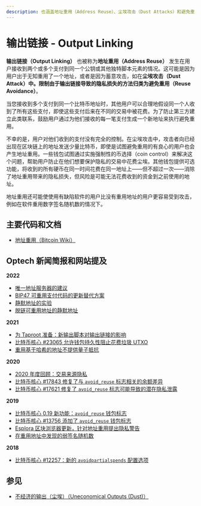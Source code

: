 ```yaml
---
description: 也涵盖地址重用（Address Reuse）、尘埃攻击（Dust Attacks）和避免重用（Reuse Avoidance）
---
```


# 输出链接 - Output Linking

**输出链接（Output Linking）** 也被称为**地址重用（Address Reuse）** 发生在用户接收到两个或多个支付到同一个公钥或其他独特脚本元素的情况。这可能是因为用户出于无知重用了一个地址，或者是因为蓄意攻击，如在**尘埃攻击（Dust Attack）**中。限制由于输出链接导致的隐私损失的方法归类为**避免重用（Reuse Avoidance）**。

当您接收到多个支付到同一个比特币地址时，其他用户可以合理地假设同一个人收到了所有这些支付，即使这些支付后来在不同的交易中被花费。为了防止第三方建立此类联系，鼓励用户通过为他们接收的每一笔支付生成一个新地址来执行避免重用。

不幸的是，用户对他们收到的支付没有完全的控制。在尘埃攻击中，攻击者向已经出现在区块链上的地址发送少量比特币，即使是试图避免重用的有良心的用户也会产生地址重用。一些钱包试图通过实施强制性的币选择（coin control）来解决这个问题，帮助用户防止在他们想要保护隐私的交易中花费尘埃。其他钱包提供可选功能，将收到的所有硬币在同一时间花费在同一地址上——但不超过一次——消除了地址重用带来的隐私损失，但风险是可能无法花费收到的资金到之前使用的地址。

地址重用还可能使使用有缺陷软件的用户比没有重用地址的用户更容易受到攻击，例如在软件重用数字签名随机数的情况下。

## 主要代码和文档

* [地址重用（Bitcoin Wiki）](https://en.bitcoin.it/wiki/Address\_reuse)

## Optech 新闻简报和网站提及

**2022**

* [唯一地址服务器的建议](https://bitcoinops.org/en/newsletters/2022/10/12/#recommendations-for-unique-address-servers)
* [BIP47 可重用支付代码的更新替代方案](https://bitcoinops.org/en/newsletters/2022/07/06/#updated-alternative-to-bip47-reusable-payment-codes)
* [静默地址的实验](https://bitcoinops.org/en/newsletters/2022/06/01/#experimentation-with-silent-payments)
* [脱链可重用地址的静默地址](https://bitcoinops.org/en/newsletters/2022/04/06/#delinked-reusable-addresses)

**2021**

* [为 Taproot 准备：新输出脚本对输出链接的影响](https://bitcoinops.org/en/newsletters/2021/10/06/#preparing-for-taproot-16-output-linking)
* [比特币核心 #23065 允许钱包持久性阻止花费垃圾 UTXO](https://bitcoinops.org/en/newsletters/2021/10/06/#bitcoin-core-23065)
* [重用基于哈希的地址不提供量子抵抗](https://bitcoinops.org/en/newsletters/2021/03/24/#hashes-not-currently-doing-a-good-job-at-qc-resistance)

**2020**

* [2020 年度回顾：交易来源隐私](https://bitcoinops.org/en/newsletters/2020/12/23/#transaction-origin-privacy)
* [比特币核心 #17843 修复了与 `avoid_reuse` 标志相关的余额差异](https://bitcoinops.org/en/newsletters/2020/01/22/#bitcoin-core-17843)
* [比特币核心 #17621 修复了 `avoid_reuse` 标志可能导致的潜在隐私泄露](https://bitcoinops.org/en/newsletters/2020/01/15/#bitcoin-core-17621)

**2019**

* [比特币核心 0.19 新功能：`avoid_reuse` 钱包标志](https://bitcoinops.org/en/newsletters/2019/11/27/#optional-privacy-preserving-address-management)
* [比特币核心 #13756 添加了 `avoid_reuse` 钱包标志](https://bitcoinops.org/en/newsletters/2019/06/26/#bitcoin-core-13756)
* [Esplora 区块浏览器更新，针对地址重用提出隐私警告](https://bitcoinops.org/en/newsletters/2019/03/19/#esplora-updated)
* [在重用地址中发现的弱签名随机数](https://bitcoinops.org/en/newsletters/2019/01/15/#weak-signature-nonces-discovered)

**2018**

* [比特币核心 #12257：新的 `avoidpartialspends` 配置选项](https://bitcoinops.org/en/newsletters/2018/07/31/#bitcoin-core-12257)

## 参见

* [不经济的输出（尘埃）（Uneconomical Outputs (Dust)）](https://bitcoinops.org/en/topics/uneconomical-outputs/)
